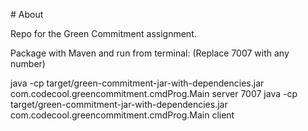\# About

Repo for the Green Commitment assignment.

Package with Maven and run from terminal: (Replace 7007 with any number)

java -cp target/green-commitment-jar-with-dependencies.jar com.codecool.greencommitment.cmdProg.Main server 7007
java -cp target/green-commitment-jar-with-dependencies.jar com.codecool.greencommitment.cmdProg.Main client

